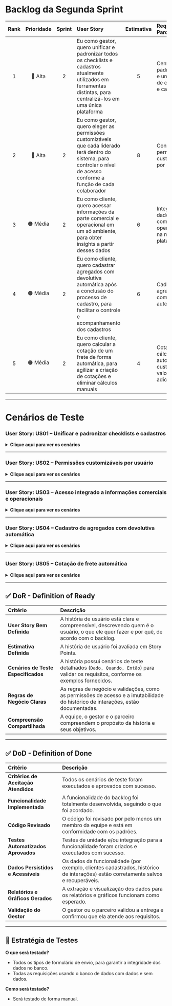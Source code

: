 
# Backlog da Segunda Sprint 

| Rank | Prioridade | Sprint | User Story | Estimativa | Requisitos do Parceiro |
| :--: | :--------: | :----: | :-------- | :--------: | :---------------------- |
| 1 | 🔴 Alta | 2 | Eu como gestor, quero unificar e padronizar todos os checklists e cadastros atualmente utilizados em ferramentas distintas, para centralizá-los em uma única plataforma | 5 | Centralização, padronização e unificação de checklists e cadastros |
| 2 | 🔴 Alta | 2 | Eu como gestor, quero eleger as permissões customizáveis que cada liderado terá dentro do sistema, para controlar o nível de acesso conforme a função de cada colaborador | 8 | Controle de permissões customizáveis por usuário |
| 3 | 🟠 Média | 2 | Eu como cliente, quero acessar informações da parte comercial e operacional em um só ambiente, para obter insights a partir desses dados | 6 | Integração de dados comerciais e operacionais na mesma plataforma |
| 4 | 🟠 Média | 2 | Eu como cliente, quero cadastrar agregados com devolutiva automática após a conclusão do processo de cadastro, para facilitar o controle e acompanhamento dos cadastros | 6 | Cadastro de agregados com feedback automático |
| 5 | 🟠 Média | 2 | Eu como cliente, quero calcular a cotação de um frete de forma automática, para agilizar a criação de cotações e eliminar cálculos manuais | 4 | Cotação com cálculo automático de custos, valores e adicionais |

---

# Cenários de Teste

### User Story: US01 – Unificar e padronizar checklists e cadastros

<details>
<summary><b>Clique aqui para ver os cenários</b></summary>

| Título do Cenário | Dado que | Quando | Então |
| :--- | :--- | :--- | :--- |
| **Centralizar checklists e cadastros** | O gestor acessa a plataforma | Ele importa ou visualiza os checklists e cadastros de diferentes ferramentas | O sistema unifica e exibe todos os cadastros em uma única plataforma |
| **Verificação de padronização** | Os checklists e cadastros foram centralizados | O gestor acessa cada checklist | O sistema garante que todos sigam um padrão único definido |
| **Falha na importação de dados** | O gestor tenta centralizar dados | O sistema encontra inconsistências nos cadastros | O sistema exibe uma mensagem de erro informando quais dados precisam de ajuste |

</details>

---

### User Story: US02 – Permissões customizáveis por usuário

<details>
<summary><b>Clique aqui para ver os cenários</b></summary>

| Título do Cenário | Dado que | Quando | Então |
| :--- | :--- | :--- | :--- |
| **Atribuir permissões a liderados** | O gestor está na tela de permissões | Ele seleciona um colaborador e define permissões específicas | O sistema aplica as permissões escolhidas e impede ações não autorizadas |
| **Alterar permissões existentes** | Um colaborador já possui permissões | O gestor modifica as permissões | O sistema atualiza o acesso do usuário conforme as alterações |
| **Tentativa de acesso não autorizado** | Um colaborador tenta acessar área sem permissão | Ele executa a ação | O sistema bloqueia o acesso e exibe uma mensagem de erro de permissão |

</details>

---

### User Story: US03 – Acesso integrado a informações comerciais e operacionais

<details>
<summary><b>Clique aqui para ver os cenários</b></summary>

| Título do Cenário | Dado que | Quando | Então |
| :--- | :--- | :--- | :--- |
| **Visualizar informações integradas** | O cliente acessa o sistema | Ele abre a tela de informações comerciais e operacionais | O sistema exibe dados integrados de ambos os setores |
| **Gerar insights a partir dos dados** | Há dados comerciais e operacionais registrados | O cliente aplica filtros e gera relatórios | O sistema apresenta insights e métricas relevantes |
| **Falha na integração** | O cliente tenta acessar os dados integrados | O sistema não consegue buscar os dados de algum setor | O sistema exibe mensagem de erro indicando falha na integração |

</details>

---

### User Story: US04 – Cadastro de agregados com devolutiva automática

<details>
<summary><b>Clique aqui para ver os cenários</b></summary>

| Título do Cenário | Dado que | Quando | Então |
| :--- | :--- | :--- | :--- |
| **Cadastrar agregados com feedback** | O cliente está na tela de cadastro | Ele preenche todos os dados do agregado | O sistema cadastra e envia devolutiva automática confirmando o cadastro |
| **Falha ao cadastrar sem dados obrigatórios** | O cliente tenta cadastrar um agregado | Ele deixa campos obrigatórios vazios | O sistema impede o cadastro e exibe mensagem informando os campos faltantes |
| **Erro de comunicação durante cadastro** | O cliente envia os dados para cadastro | O sistema não consegue processar devido a falha de servidor | O sistema exibe mensagem de erro de cadastro não concluído |

</details>

---

### User Story: US05 – Cotação de frete automática

<details>
<summary><b>Clique aqui para ver os cenários</b></summary>

| Título do Cenário | Dado que | Quando | Então |
| :--- | :--- | :--- | :--- |
| **Calcular cotação de frete** | O cliente está na tela de cotação | Ele insere origem, destino e peso | O sistema calcula automaticamente o valor do frete e exibe o resultado |
| **Alterar parâmetros e recalcular** | O cliente alterou algum dado da cotação | Ele confirma a alteração | O sistema recalcula e exibe nova cotação atualizada |
| **Erro no cálculo automático** | O cliente insere dados para cotação | O sistema encontra inconsistência nos dados | O sistema exibe mensagem de erro informando a necessidade de revisão |

</details>

<hr>

## ✅ DoR - Definition of Ready

| Critério | Descrição |
| :--- | :--- |
| **User Story Bem Definida** | A história de usuário está clara e compreensível, descrevendo quem é o usuário, o que ele quer fazer e por quê, de acordo com o backlog. |
| **Estimativa Definida** | A história de usuário foi avaliada em Story Points. |
| **Cenários de Teste Especificados** | A história possui cenários de teste detalhados (`Dado, Quando, Então`) para validar os requisitos, conforme os exemplos fornecidos. |
| **Regras de Negócio Claras** | As regras de negócio e validações, como as permissões de acesso e a imutabilidade do histórico de interações, estão documentadas. |
| **Compreensão Compartilhada** | A equipe, o gestor e o parceiro compreendem o propósito da história e seus objetivos. |

---

## ✅ DoD - Definition of Done

| Critério | Descrição |
| :--- | :--- |
| **Critérios de Aceitação Atendidos** | Todos os cenários de teste foram executados e aprovados com sucesso. |
| **Funcionalidade Implementada** | A funcionalidade do backlog foi totalmente desenvolvida, seguindo o que foi acordado. |
| **Código Revisado** | O código foi revisado por pelo menos um membro da equipe e está em conformidade com os padrões. |
| **Testes Automatizados Aprovados** | Testes de unidade e/ou integração para a funcionalidade foram criados e executados com sucesso. |
| **Dados Persistidos e Acessíveis** | Os dados da funcionalidade (por exemplo, clientes cadastrados, histórico de interações) estão corretamente salvos e recuperáveis. |
| **Relatórios e Gráficos Gerados** | A extração e visualização dos dados para os relatórios e gráficos funcionam como esperado. |
| **Validação do Gestor** | O gestor ou o parceiro validou a entrega e confirmou que ela atende aos requisitos. |

---

## 🧪 Estratégia de Testes

**O que será testado?**  
- Todos os tipos de formulário de envio, para garantir a integridade dos dados no banco.  
- Todas as requisições usando o banco de dados com dados e sem dados.

**Como será testado?**  
- Será testado de forma manual.
